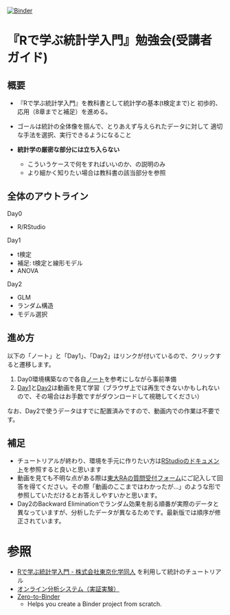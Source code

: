 [![Binder](https://binder.cs.rcos.nii.ac.jp/badge_logo.svg)](https://binder.cs.rcos.nii.ac.jp/v2/gh/kishiyamat/r-stats-hands-on/HEAD)

# 『Rで学ぶ統計学入門』勉強会(受講者ガイド)

## 概要

-   『Rで学ぶ統計学入門』を教科書として統計学の基本(t検定まで)と
    初歩的、応用（8章までと補足）を進める。

-   ゴールは統計の全体像を掴んで、とりあえず与えられたデータに対して
    適切な手法を選択、実行できるようになること

-   **統計学の厳密な部分には立ち入らない**

    -   こういうケースで何をすればいいのか、の説明のみ
    -   より細かく知りたい場合は教科書の該当部分を参照

## 全体のアウトライン

Day0

-   R/RStudio

Day1

-   t検定
-   補足: t検定と線形モデル
-   ANOVA

Day2

-   GLM
-   ランダム構造
-   モデル選択


## 進め方

以下の「ノート」と「Day1」、「Day2」はリンクが付いているので、クリックすると遷移します。

1. Day0環境構築なので各自[ノート](https://github.com/kishiyamat/r-stats-hands-on/blob/main/notes/day0.md)を参考にしながら事前準備
1. [Day1](https://drive.google.com/file/d/17i5zO4svxTxrlTlZ3gSybGETNpnMHN4_/view?usp=sharing)と[Day2](https://drive.google.com/file/d/1_MbtIVB9gnhOiO_nV5iJFcKSK94IzdqZ/view?usp=sharing)は動画を見て学習（ブラウザ上では再生できないかもしれないので、その場合はお手数ですがダウンロードして視聴してください）

なお、Day2で使うデータはすでに配置済みですので、動画内での作業は不要です。

## 補足

-   チュートリアルが終わり、環境を手元に作りたい方は[RStudioのドキュメント](https://www.rstudio.com/products/rstudio/download/)を参照すると良いと思います
-   動画を見ても不明な点がある際は[東大RAの質問受付フォーム](https://docs.google.com/forms/d/e/1FAIpQLSfaC73e_FmrNQI0FzgMbVI03KdcFMrxWCAmAS8Zw2w9IMBotQ/viewform)にご記入して回答を得てください。その際「動画のここまではわかったが...」のような形で参照していただけるとお答えしやすいかと思います。
-   Day2のBackward Eliminationでランダム効果を削る順番が実際のデータと異なっていますが、分析したデータが異なるためです。最新版では順序が修正されています。

# 参照

- [Rで学ぶ統計学入門 - 株式会社東京化学同人](http://www.tkd-pbl.com/book/b279683.html) を利用して統計のチュートリアル
- [オンライン分析システム（実証実験）](https://meatwiki.nii.ac.jp/confluence/pages/viewpage.action?pageId=48137275)
- [Zero-to-Binder](https://the-turing-way.netlify.app/communication/binder/zero-to-binder.html)
    - Helps you create a Binder project from scratch.
